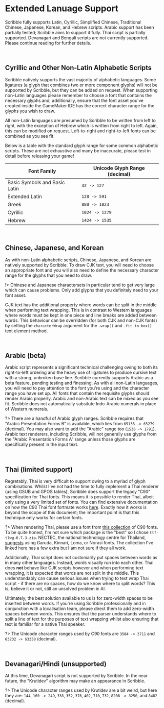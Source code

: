 # Extended Lanuage Support

Scribble fully supports Latin, Cyrillic, Simplified Chinese, Traditional Chinese, Japanese, Korean, and Hebrew scripts. Arabic support has been partially tested; Scribble aims to support it fully. Thai script is partially supported. Devanagari and Bengali scripts are not currently supported. Please continue reading for further details.

&nbsp;

## Cyrillic and Other Non-Latin Alphabetic Scripts

Scribble natively supports the vast majority of alphabetic languages. Some ligatures (a glyph that combines two or more component glyphs) will not be supported by Scribble, but they can be added on request. When supporting non-Latin languages please remember to choose a font that contains the necessary glyphs and, additionally, ensure that the font asset you've created inside the GameMaker IDE has the correct character range for the glyphs you wish to draw.

All non-Latin languages are presumed by Scribble to be written from left to right, with the exception of Hebrew which is written from right to left. Again, this can be modified on request. Left-to-right and right-to-left fonts can be combined as you see fit.

Below is a table with the standard glyph range for some common alphabetic scripts. These are not exhaustive and many be inaccurate, please test in detail before releasing your game!

|Font Family                  |Unicode Glyph Range (decimal)|
|-----------------------------|-----------------------------|
|Basic Symbols and Basic Latin|`32 -> 127`                  |
|Extended Latin               |`128 -> 591`                 |
|Greek                        |`880 -> 1023`                |
|Cyrillic                     |`1024 -> 1279`               |
|Hebrew                       |`1424 -> 1535`               |

&nbsp;

## Chinese, Japanese, and Korean

As with non-Latin alphabetic scripts, Chinese, Japanese, and Korean are natively supported by Scribble. To draw CJK text, you will need to choose an appropriate font and you will also need to define the necessary character range for the glyphs that you need to draw.

!> Chinese and Japanese charactersets in particular tend to get very large which can cause problems. Only add glyphs that you definitely need to your font asset.

CJK text has the additional property where words can be split in the middle when performing text wrapping. This is in contrast to Western languages where words must be kept in one piece and line breaks are added between words. This behaviour can be overridden (for both CJK and non-CJK fonts) by setting the `characterWrap` argument for the `.wrap()` and `.fit_to_box()` text element method.

&nbsp;

## Arabic (beta)

Arabic script represents a significant technical challenging owing to both its right-to-left ordering and the heavy use of ligatures to produce cursive text with a strong, unbroken base line. Scribble currently supports Arabic as a beta feature, pending testing and finessing. As with all non-Latin languages, you will need to pay attention to the font you're using and the character range you have set up. All fonts that contain the requisite glyphs should render Arabic properly. Arabic and non-Arabic text can be mixed as you see fit. Scribble does not automatically subsitute Indo-Arabic numerals in place of Western numerals.

?> There are a handful of Arabic glyph ranges. Scribble requires that "Arabic Presentation Forms B" is available, which lies from `65136 -> 65279` (decimal). You may also want to add the "Arabic" range too (`1536 -> 1791`). Arabic text renderers, including Scribble, will not generally use glyphs from the "Arabic Presentation Forms A" range unless those glyphs are specifically present in the input text.

&nbsp;

## Thai (limited support)

Regretably, Thai is very difficult to support owing to a myriad of glyph combinations. Whilst I've not had the time to fully implement a Thai renderer (using GSUB and GPOS tables), Scribble does support the legacy "C90" specification for Thai fonts. This means it is possible to render Thai, albeit only using a very limited set of fonts. You can find extensive documentation on how the C90 Thai font fortmate works [here](https://www.sys.kth.se/docs/texlive/texmf-dist/doc/fonts/enc/c90/c90.pdf). Exactly how it works is beyond the scope of this document; the important point is that this technique only works for certain fonts.

?> When rendering Thai, please use a font from [this collection](https://linux.thai.net/pub/thailinux/software/fonts-tlwg/fonts/) of C90 fonts. To be quite honest, I'm not sure which package is the "best" so I chose `ttf-tlwg-0.7.3.zip`. NECTEC, the national technology centre for Thailand, [suggests](https://www.nectec.or.th/pub/review-software/font/national-fonts.html) using Garuda, Kinnari, Loma, or Norasi fonts. The collection I've linked here has a few extra but I am not sure if they all work.

Additionally, Thai script does not customarily put spaces between words as in many other languages. Instead, words visually run into each other. Thai does **not** behave like CJK scripts however and when performing text wrapping, it is expected that words are not split in the middle. This understandably can cause serious issues when trying to text wrap Thai script - if there are no spaces, how do we know where to split words? This is, believe it or not, still an unsolved problem in AI.

Ultimately, the best solution available to us is for zero-width spaces to be inserted between words. If you're using Scribble professionally and in conjunction with a localisation team, please direct them to add zero-width spaces between words. This ensures that the parser understands where to split a line of text for the purposes of text wrapping whilst also ensuring that text is familiar for a native Thai speaker.

?> The Unicode character ranges used by C90 fonts are `3584 -> 3711` and `63232 -> 63258` (decimal).

&nbsp;

## Devanagari/Hindi (unsupported)

At this time, Devanagari script is not supported by Scribble. In the near future, the "Krutidev" algorithm may make an appearance in Scribble.

?> The Unicode character ranges used by Krutidev are a bit weird, but here they are: `144`, `160 -> 249`, `338`, `352`, `376`, `402`, `710`, `732`, `8208 -> 8250`, and `8482` (decimal).
